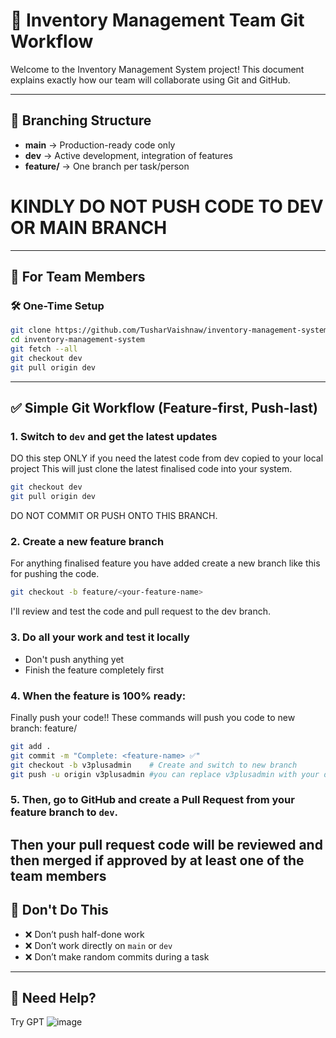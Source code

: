 # 👥 Inventory Management Team Git Workflow

Welcome to the Inventory Management System project!
This document explains exactly how our team will collaborate using Git and GitHub.

---

## 📌 Branching Structure

* **main** → Production-ready code only
* **dev** → Active development, integration of features
* **feature/<your-feature-name>** → One branch per task/person
# KINDLY DO NOT PUSH CODE TO DEV OR MAIN BRANCH
---

## 👥 For Team Members

### 🛠️ One-Time Setup

```bash
git clone https://github.com/TusharVaishnaw/inventory-management-system.git
cd inventory-management-system
git fetch --all
git checkout dev
git pull origin dev
```

---

## ✅ Simple Git Workflow (Feature-first, Push-last)

### 1. Switch to `dev` and get the latest updates
DO this step ONLY if you need the latest code from dev copied to your local project
This will just clone the latest finalised code into your system.
```bash
git checkout dev
git pull origin dev
```
DO NOT COMMIT OR PUSH ONTO THIS BRANCH.

### 2. Create a new feature branch
For anything finalised feature you have added create a new branch like this for pushing the code.
```bash
git checkout -b feature/<your-feature-name>
```
I'll review and test the code and pull request to the dev branch.

### 3. Do all your work and test it **locally**

* Don't push anything yet
* Finish the feature completely first

### 4. When the feature is 100% ready:
Finally push your code!!
These commands will push you code to new branch: feature/<your-feature-name> 

```bash
git add .
git commit -m "Complete: <feature-name> ✅"
git checkout -b v3plusadmin    # Create and switch to new branch
git push -u origin v3plusadmin #you can replace v3plusadmin with your desired branch name 
```
### 5. Then, go to GitHub and **create a Pull Request from your feature branch to `dev`**.
Then your pull request code will be reviewed and then merged if approved by at least one of the team members
---

## 🚫 Don't Do This

* ❌ Don’t push half-done work
* ❌ Don’t work directly on `main` or `dev`
* ❌ Don’t make random commits during a task

---

## 🧠 Need Help?
Try GPT 
![image](https://github.com/user-attachments/assets/ab9d3919-69de-4177-af33-40f453d9e005)






